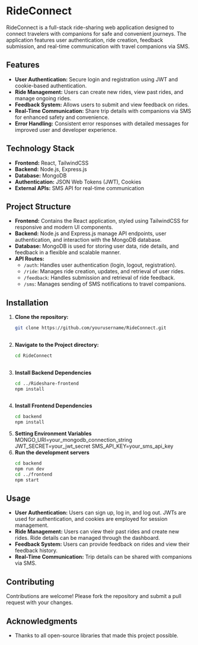 # RideConnect

RideConnect is a full-stack ride-sharing web application designed to connect travelers with companions for safe and convenient journeys. The application features user authentication, ride creation, feedback submission, and real-time communication with travel companions via SMS.

## Features

- **User Authentication:** Secure login and registration using JWT and cookie-based authentication.
- **Ride Management:** Users can create new rides, view past rides, and manage ongoing rides.
- **Feedback System:** Allows users to submit and view feedback on rides.
- **Real-Time Communication:** Share trip details with companions via SMS for enhanced safety and convenience.
- **Error Handling:** Consistent error responses with detailed messages for improved user and developer experience.

## Technology Stack

- **Frontend:** React, TailwindCSS
- **Backend:** Node.js, Express.js
- **Database:** MongoDB
- **Authentication:** JSON Web Tokens (JWT), Cookies
- **External APIs:** SMS API for real-time communication

## Project Structure

- **Frontend:** Contains the React application, styled using TailwindCSS for responsive and modern UI components.
- **Backend:** Node.js and Express.js manage API endpoints, user authentication, and interaction with the MongoDB database.
- **Database:** MongoDB is used for storing user data, ride details, and feedback in a flexible and scalable manner.
- **API Routes:**
  - `/auth`: Handles user authentication (login, logout, registration).
  - `/ride`: Manages ride creation, updates, and retrieval of user rides.
  - `/feedback`: Handles submission and retrieval of ride feedback.
  - `/sms`: Manages sending of SMS notifications to travel companions.

## Installation
1. **Clone the repository:**
   ```bash
   git clone https://github.com/yourusername/RideConnect.git
  
2. **Navigate to the Project directory:**
   ```bash
   cd RideConnect
  
3. **Install Backend Dependencies**
   ```bash
   cd ../Rideshare-frontend
   npm install
  
4. **Install Frontend Dependencies**
   ```bash
   cd backend
   npm install
   
5. **Setting Environment Variables**
   MONGO_URI=your_mongodb_connection_string
   JWT_SECRET=your_jwt_secret
   SMS_API_KEY=your_sms_api_key
6. **Run the development servers**
   ```bash
   cd backend
   npm run dev
   cd ../frontend
   npm start
## Usage

- **User Authentication:** Users can sign up, log in, and log out. JWTs are used for authentication, and cookies are employed for session management.
- **Ride Management:** Users can view their past rides and create new rides. Ride details can be managed through the dashboard.
- **Feedback System:** Users can provide feedback on rides and view their feedback history.
- **Real-Time Communication:** Trip details can be shared with companions via SMS.

## Contributing

Contributions are welcome! Please fork the repository and submit a pull request with your changes.


## Acknowledgments

- Thanks to all open-source libraries that made this project possible.






  

